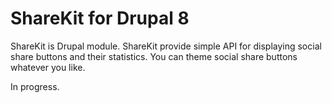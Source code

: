 # ShareKit for Drupal 8
ShareKit is Drupal module. ShareKit provide simple API for displaying social
share buttons and their statistics. You can theme social share buttons
whatever you like.

In progress.